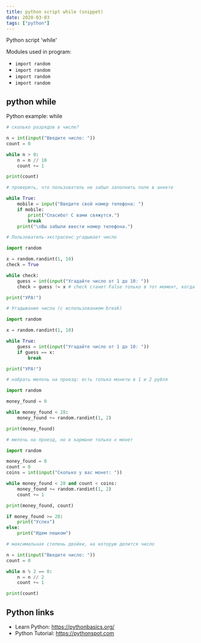 ```yaml
---
title: python script while (snippet)
date: 2020-03-03
tags: ["python"]
---
```

Python script 'while'


Modules used in program: 
* `import random`
* `import random`
* `import random`
* `import random`

## python while

Python example: while

```python
# сколько разрядов в числе?

n = int(input("Введите число: "))
count = 0

while n > 0:
    n = n // 10
    count += 1

print(count)

# проверить, что пользователь не забыл заполнить поле в анкете

while True:
    mobile = input("Введите свой номер телефона: ")
    if mobile:
        print("Спасибо! С вами свяжутся.")
        break
    print("\nВы забыли ввести номер телефона.")

# Пользователь-экстрасенс угадывает число

import random

x = random.randint(1, 10)
check = True

while check:
    guess = int(input("Угадайте число от 1 до 10: "))
    check = guess != x # check станет False только в тот момент, когда пользователь введет число, которое равно загадонному

print("УРА!")

# Угадывание числа (с использованием break)

import random

x = random.randint(1, 10)

while True:
    guess = int(input("Угадайте число от 1 до 10: "))
    if guess == x:
        break

print("УРА!")

# набрать мелочь на проезд: есть только монеты в 1 и 2 рубля

import random

money_found = 0

while money_found < 28:
    money_found += random.randint(1, 2) 

print(money_found)

# мелочь на проезд, но в кармане только x монет

import random

money_found = 0
count = 0
coins = int(input("Сколько у вас монет: "))

while money_found < 28 and count < coins:
    money_found += random.randint(1, 2)
    count += 1

print(money_found, count)

if money_found >= 28:
    print("Успех")
else:
    print("Идем пешком")

# максимальная степень двойки, на которую делится число

n = int(input("Введите число: "))
count = 0

while n % 2 == 0:
    n = n // 2
    count += 1

print(count)

```

## Python links

- Learn Python: https://pythonbasics.org/
- Python Tutorial: https://pythonspot.com
